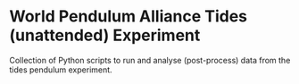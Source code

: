 # World Pendulum Alliance Tides (unattended) Experiment

Collection of Python scripts to run and analyse (post-process)
data from the tides pendulum experiment.
